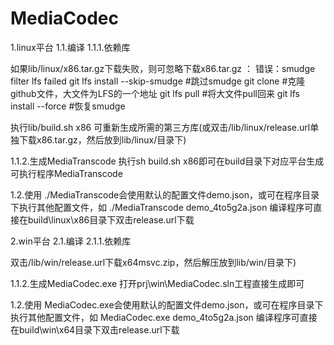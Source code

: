 # MediaCodec
1.linux平台
1.1.编译
1.1.1.依赖库

如果lib/linux/x86.tar.gz下载失败，则可忽略下载x86.tar.gz ：
    错误：smudge filter lfs failed
    git lfs install --skip-smudge  #跳过smudge
    git clone  #克隆github文件，大文件为LFS的一个地址
    git lfs pull  #将大文件pull回来
    git lfs install --force    #恢复smudge

执行lib/build.sh x86 可重新生成所需的第三方库(或双击/lib/linux/release.url单独下载x86.tar.gz，然后放到lib/linux/目录下)

1.1.2.生成MediaTranscode
执行sh build.sh x86即可在build目录下对应平台生成可执行程序MediaTranscode

1.2.使用
./MediaTranscode会使用默认的配置文件demo.json，或可在程序目录下执行其他配置文件，如 ./MediaTranscode demo_4to5g2a.json
编译程序可直接在build\linux\x86目录下双击release.url下载



2.win平台
2.1.编译
2.1.1.依赖库

双击/lib/win/release.url下载x64msvc.zip，然后解压放到lib/win/目录下)

1.1.2.生成MediaCodec.exe
打开prj\win\MediaCodec.sln工程直接生成即可

1.2.使用
MediaCodec.exe会使用默认的配置文件demo.json，或可在程序目录下执行其他配置文件，如 MediaCodec.exe demo_4to5g2a.json
编译程序可直接在build\win\x64目录下双击release.url下载



